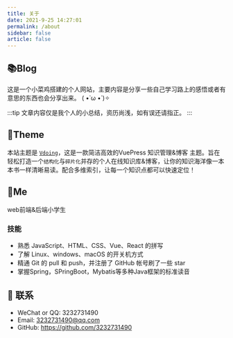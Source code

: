 ```yaml
---
title: 关于
date: 2021-9-25 14:27:01
permalink: /about
sidebar: false
article: false
---
```


## 📚Blog
这是一个小菜鸡搭建的个人网站，主要内容是分享一些自己学习路上的感悟或者有意思的东西也会分享出来。 ( •̀ ω •́ )✧

:::tip
文章内容仅是我个人的小总结，资历尚浅，如有误还请指正。
:::

## 🎨Theme

本站主题是 [`Vdoing`](https://github.com/xugaoyi/vuepress-theme-vdoing)，这是一款简洁高效的VuePress 知识管理&博客 主题。旨在轻松打造一个`结构化`与`碎片化`并存的个人在线知识库&博客，让你的知识海洋像一本本书一样清晰易读。配合多维索引，让每一个知识点都可以快速定位！

## 🐼Me
web前端&后端小学生

### 技能
* 熟悉 JavaScript、HTML、CSS、Vue、React 的拼写
* 了解 Linux、windows、macOS 的开关机方式
* 精通 Git 的 pull 和 push，并注册了 GitHub 帐号刷了一些 star
* 掌握Spring，SPringBoot，Mybatis等多种Java框架的标准读音

## :email: 联系

- WeChat or QQ: <a :href="qqUrl" class='qq'>3232731490</a>
- Email:  <a href="mailto:3232731490@qq.com">3232731490@qq.com</a>
- GitHub: <https://github.com/3232731490>

<script>
  export default {
    data(){
      return {
        qqUrl: 'tencent://message/?uin=3232731490&Site=&Menu=yes'
      }
    },
    mounted(){
      const flag =  navigator.userAgent.match(/(phone|pad|pod|iPhone|iPod|ios|iPad|Android|Mobile|BlackBerry|IEMobile|MQQBrowser|JUC|Fennec|wOSBrowser|BrowserNG|WebOS|Symbian|Windows Phone)/i);
      if(flag){
        this.qqUrl = 'mqqwpa://im/chat?chat_type=wpa&uin=3232731490&version=1&src_type=web&web_src=oicqzone.com'
      }
    }
  }
</script>

<!-- <Valine/> -->
<Vssue/>